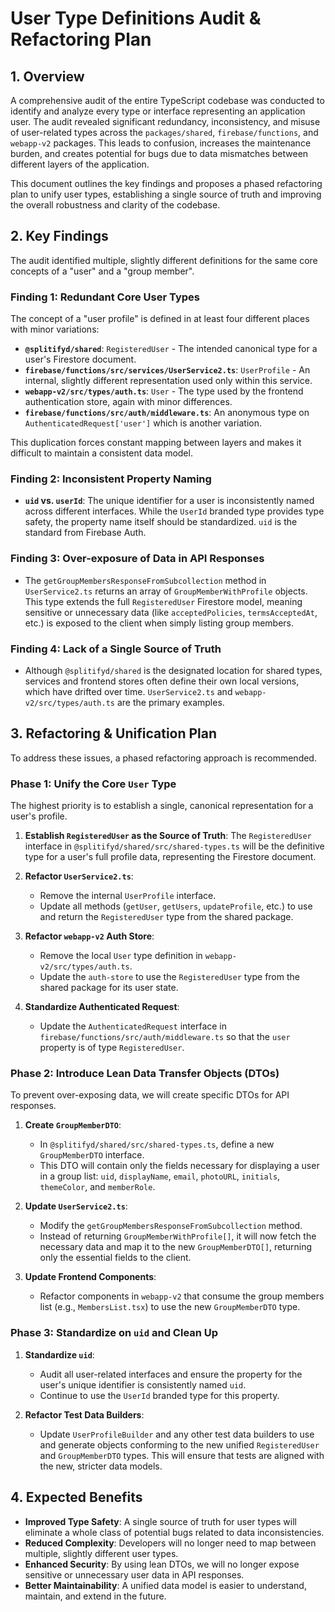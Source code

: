 # User Type Definitions Audit & Refactoring Plan

## 1. Overview

A comprehensive audit of the entire TypeScript codebase was conducted to identify and analyze every type or interface representing an application user. The audit revealed significant redundancy, inconsistency, and misuse of user-related types across the `packages/shared`, `firebase/functions`, and `webapp-v2` packages. This leads to confusion, increases the maintenance burden, and creates potential for bugs due to data mismatches between different layers of the application.

This document outlines the key findings and proposes a phased refactoring plan to unify user types, establishing a single source of truth and improving the overall robustness and clarity of the codebase.

## 2. Key Findings

The audit identified multiple, slightly different definitions for the same core concepts of a "user" and a "group member".

### Finding 1: Redundant Core User Types

The concept of a "user profile" is defined in at least four different places with minor variations:

- **`@splitifyd/shared`**: `RegisteredUser` - The intended canonical type for a user's Firestore document.
- **`firebase/functions/src/services/UserService2.ts`**: `UserProfile` - An internal, slightly different representation used only within this service.
- **`webapp-v2/src/types/auth.ts`**: `User` - The type used by the frontend authentication store, again with minor differences.
- **`firebase/functions/src/auth/middleware.ts`**: An anonymous type on `AuthenticatedRequest['user']` which is another variation.

This duplication forces constant mapping between layers and makes it difficult to maintain a consistent data model.

### Finding 2: Inconsistent Property Naming

- **`uid` vs. `userId`**: The unique identifier for a user is inconsistently named across different interfaces. While the `UserId` branded type provides type safety, the property name itself should be standardized. `uid` is the standard from Firebase Auth.

### Finding 3: Over-exposure of Data in API Responses

- The `getGroupMembersResponseFromSubcollection` method in `UserService2.ts` returns an array of `GroupMemberWithProfile` objects. This type extends the full `RegisteredUser` Firestore model, meaning sensitive or unnecessary data (like `acceptedPolicies`, `termsAcceptedAt`, etc.) is exposed to the client when simply listing group members.

### Finding 4: Lack of a Single Source of Truth

- Although `@splitifyd/shared` is the designated location for shared types, services and frontend stores often define their own local versions, which have drifted over time. `UserService2.ts` and `webapp-v2/src/types/auth.ts` are the primary examples.

## 3. Refactoring & Unification Plan

To address these issues, a phased refactoring approach is recommended.

### Phase 1: Unify the Core `User` Type

The highest priority is to establish a single, canonical representation for a user's profile.

1.  **Establish `RegisteredUser` as the Source of Truth**: The `RegisteredUser` interface in `@splitifyd/shared/src/shared-types.ts` will be the definitive type for a user's full profile data, representing the Firestore document.

2.  **Refactor `UserService2.ts`**:
    - Remove the internal `UserProfile` interface.
    - Update all methods (`getUser`, `getUsers`, `updateProfile`, etc.) to use and return the `RegisteredUser` type from the shared package.

3.  **Refactor `webapp-v2` Auth Store**:
    - Remove the local `User` type definition in `webapp-v2/src/types/auth.ts`.
    - Update the `auth-store` to use the `RegisteredUser` type from the shared package for its user state.

4.  **Standardize Authenticated Request**:
    - Update the `AuthenticatedRequest` interface in `firebase/functions/src/auth/middleware.ts` so that the `user` property is of type `RegisteredUser`.

### Phase 2: Introduce Lean Data Transfer Objects (DTOs)

To prevent over-exposing data, we will create specific DTOs for API responses.

1.  **Create `GroupMemberDTO`**:
    - In `@splitifyd/shared/src/shared-types.ts`, define a new `GroupMemberDTO` interface.
    - This DTO will contain only the fields necessary for displaying a user in a group list: `uid`, `displayName`, `email`, `photoURL`, `initials`, `themeColor`, and `memberRole`.

2.  **Update `UserService2.ts`**:
    - Modify the `getGroupMembersResponseFromSubcollection` method.
    - Instead of returning `GroupMemberWithProfile[]`, it will now fetch the necessary data and map it to the new `GroupMemberDTO[]`, returning only the essential fields to the client.

3.  **Update Frontend Components**:
    - Refactor components in `webapp-v2` that consume the group members list (e.g., `MembersList.tsx`) to use the new `GroupMemberDTO` type.

### Phase 3: Standardize on `uid` and Clean Up

1.  **Standardize `uid`**:
    - Audit all user-related interfaces and ensure the property for the user's unique identifier is consistently named `uid`.
    - Continue to use the `UserId` branded type for this property.

2.  **Refactor Test Data Builders**:
    - Update `UserProfileBuilder` and any other test data builders to use and generate objects conforming to the new unified `RegisteredUser` and `GroupMemberDTO` types. This will ensure that tests are aligned with the new, stricter data models.

## 4. Expected Benefits

- **Improved Type Safety**: A single source of truth for user types will eliminate a whole class of potential bugs related to data inconsistencies.
- **Reduced Complexity**: Developers will no longer need to map between multiple, slightly different user types.
- **Enhanced Security**: By using lean DTOs, we will no longer expose sensitive or unnecessary user data in API responses.
- **Better Maintainability**: A unified data model is easier to understand, maintain, and extend in the future.
